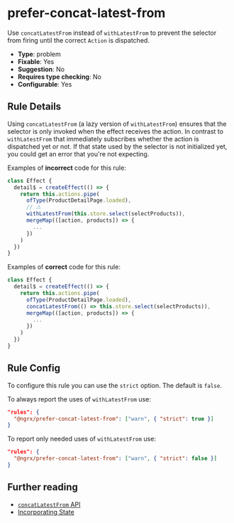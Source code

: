 # prefer-concat-latest-from

Use `concatLatestFrom` instead of `withLatestFrom` to prevent the selector from firing until the correct `Action` is dispatched.

- **Type**: problem
- **Fixable**: Yes
- **Suggestion**: No
- **Requires type checking**: No
- **Configurable**: Yes

<!-- Everything above this generated, do not edit -->
<!-- MANUAL-DOC:START -->

## Rule Details

Using `concatLatestFrom` (a lazy version of `withLatestFrom`) ensures that the selector is only invoked when the effect receives the action.
In contrast to `withLatestFrom` that immediately subscribes whether the action is dispatched yet or not. If that state used by the selector is not initialized yet, you could get an error that you're not expecting.

Examples of **incorrect** code for this rule:

<ngrx-code-example>

```ts
class Effect {
  detail$ = createEffect(() => {
    return this.actions.pipe(
      ofType(ProductDetailPage.loaded),
      // ⚠
      withLatestFrom(this.store.select(selectProducts)),
      mergeMap(([action, products]) => {
        ...
      })
    )
  })
}
```

</ngrx-code-example>

Examples of **correct** code for this rule:

<ngrx-code-example>

```ts
class Effect {
  detail$ = createEffect(() => {
    return this.actions.pipe(
      ofType(ProductDetailPage.loaded),
      concatLatestFrom(() => this.store.select(selectProducts)),
      mergeMap(([action, products]) => {
        ...
      })
    )
  })
}
```

</ngrx-code-example>

## Rule Config

To configure this rule you can use the `strict` option.
The default is `false`.

To always report the uses of `withLatestFrom` use:

```json
"rules": {
  "@ngrx/prefer-concat-latest-from": ["warn", { "strict": true }]
}
```

To report only needed uses of `withLatestFrom` use:

```json
"rules": {
  "@ngrx/prefer-concat-latest-from": ["warn", { "strict": false }]
}
```

## Further reading

- [`concatLatestFrom` API](api/operators/concatLatestFrom)
- [Incorporating State](guide/effects#incorporating-state)
